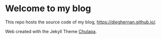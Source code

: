 # Welcome to my blog

This repo hosts the source code of my blog, <https://dieghernan.github.io/>.

Web created with the Jekyll Theme [Chulapa](https://dieghernan.github.io/chulapa).
